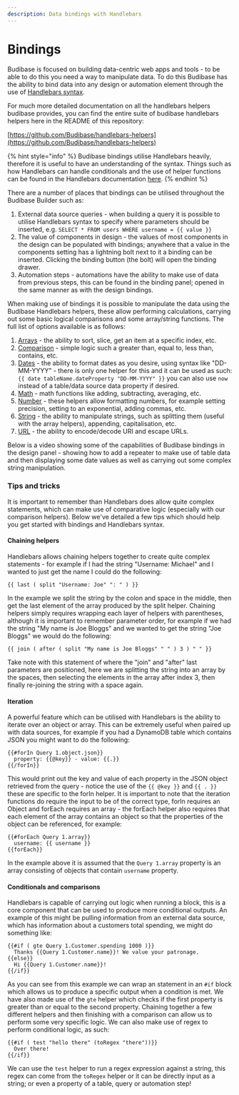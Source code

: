 ```yaml
---
description: Data bindings with Handlebars
---
```


# Bindings

Budibase is focused on building data-centric web apps and tools - to be able to do this you need a way to manipulate data. To do this Budibase has the ability to bind data into any design or automation element through the use of [Handlebars syntax](https://handlebarsjs.com/).

For much more detailed documentation on all the handlebars helpers budibase provides, you can find the entire suite of budibase handlebars helpers here in the README of this repository:

[https://github.com/Budibase/handlebars-helpers](https://github.com/Budibase/handlebars-helpers)

{% hint style="info" %}
Budibase bindings utilise Handlebars heavily, therefore it is useful to have an understanding of the syntax. Things such as how Handlebars can handle conditionals and the use of helper functions can be found in the Handlebars documentation [here](https://handlebarsjs.com/guide/).
{% endhint %}

There are a number of places that bindings can be utilised throughout the Budibase Builder such as:

1. External data source queries - when building a query it is possible to utilise Handlebars syntax to specify where parameters should be inserted, e.g. `SELECT * FROM users WHERE username = {{ value }}`
2. The value of components in design - the values of most components in the design can be populated with bindings; anywhere that a value in the components setting has a lightning bolt next to it a binding can be inserted. Clicking the binding button \(the bolt\) will open the binding drawer.
3. Automation steps - automations have the ability to make use of data from previous steps, this can be found in the binding panel; opened in the same manner as with the design bindings.

When making use of bindings it is possible to manipulate the data using the Budibase Handlebars helpers, these allow performing calculations, carrying out some basic logical comparisons and some array/string functions. The full list of options available is as follows:

1. [Arrays](https://github.com/Budibase/handlebars-helpers#array) - the ability to sort, slice, get an item at a specific index, etc.
2. [Comparison](https://github.com/Budibase/handlebars-helpers#comparison) - simple logic such a greater than, equal to, less than, contains, etc.
3. [Dates](https://github.com/Budibase/handlebars-helpers#date) - the ability to format dates as you desire, using syntax like "DD-MM-YYYY" - there is only one helper for this and it can be used as such: `{{ date tableName.dateProperty "DD-MM-YYYY" }}` you can also use `now` instead of a table/data source data property if desired.
4. [Math](https://github.com/Budibase/handlebars-helpers#math) - math functions like adding, subtracting, averaging, etc.
5. [Number](https://github.com/Budibase/handlebars-helpers#number) - these helpers allow formatting numbers, for example setting precision, setting to an exponential, adding commas, etc.
6. [String](https://github.com/Budibase/handlebars-helpers#string) - the ability to manipulate strings, such as splitting them \(useful with the array helpers\), appending, capitalisation, etc.
7. [URL](https://github.com/Budibase/handlebars-helpers#url) - the ability to encode/decode URI and escape URLs.

Below is a video showing some of the capabilities of Budibase bindings in the design panel - showing how to add a repeater to make use of table data and then displaying some date values as well as carrying out some complex string manipulation.

### Tips and tricks

It is important to remember than Handlebars does allow quite complex statements, which can make use of comparative logic \(especially with our comparison helpers\). Below we've detailed a few tips which should help you get started with bindings and Handlebars syntax.

#### Chaining helpers

Handlebars allows chaining helpers together to create quite complex statements - for example if I had the string "Username: Michael" and I wanted to just get the name I could do the following:

```text
{{ last ( split "Username: Joe" ": " ) }}
```

In the example we split the string by the colon and space in the middle, then get the last element of the array produced by the split helper. Chaining helpers simply requires wrapping each layer of helpers with parentheses, although it is important to remember parameter order, for example if we had the string "My name is Joe Bloggs" and we wanted to get the string "Joe Bloggs" we would do the following: 

```text
{{ join ( after ( split "My name is Joe Bloggs" " " ) 3 ) " " }}
```

Take note with this statement of where the "join" and "after" last parameters are positioned, here we are splitting the string into an array by the spaces, then selecting the elements in the array after index 3, then finally re-joining the string with a space again.

#### Iteration

A powerful feature which can be utilised with Handlebars is the ability to iterate over an object or array. This can be extremely useful when paired up with data sources, for example if you had a DynamoDB table which contains JSON you might want to do the following:

```text
{{#forIn Query 1.object.json}}
  property: {{@key}} - value: {{.}}
{{/forIn}}
```

This would print out the key and value of each property in the JSON object retrieved from the query - notice the use of the `{{ @key }}` and `{{ . }}` these are specific to the forIn helper. It is important to note that the iteration functions do require the input to be of the correct type, forIn requires an Object and forEach requires an array - the forEach helper also requires that each element of the array contains an object so that the properties of the object can be referenced, for example:

```text
{{#forEach Query 1.array}}
  username: {{ username }}
{{forEach}}
```

In the example above it is assumed that the `Query 1.array` property is an array consisting of objects that contain `username` property.

#### Conditionals and comparisons

Handlebars is capable of carrying out logic when running a block, this is a core component that can be used to produce more conditional outputs. An example of this might be pulling information from an external data source, which has information about a customers total spending, we might do something like:

```text
{{#if ( gte Query 1.Customer.spending 1000 )}}
  Thanks {{Query 1.Customer.name}}! We value your patronage.
{{else}}
  Hi {{Query 1.Customer.name}}!
{{/if}}
```

As you can see from this example we can wrap an statement in an `#if` block which allows us to produce a specific output when  a condition is met. We have also made use of the `gte` helper which checks if the first property is greater than or equal to the second property. Chaining together a few different helpers and then finishing with a comparison can allow us to perform some very specific logic. We can also make use of regex to perform conditional logic, as such:

```text
{{#if ( test "hello there" (toRegex "there"))}}
  Over there!
{{/if}}
```

We can use the `test` helper to run a regex expression against a string, this regex can come from the `toRegex` helper or it can be directly input as a string; or even a property of a table, query or automation step!

